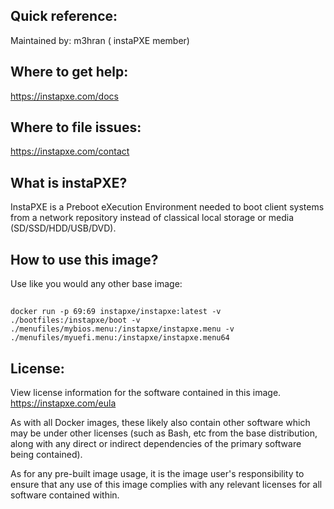 ## Quick reference:

Maintained by: m3hran ( instaPXE member)

## Where to get help: 
https://instapxe.com/docs

## Where to file issues: 
https://instapxe.com/contact

## What is instaPXE? 
InstaPXE is a Preboot eXecution Environment needed to boot client systems from a network repository instead of classical local storage or media (SD/SSD/HDD/USB/DVD).

## How to use this image? 
Use like you would any other base image:

##

    docker run -p 69:69 instapxe/instapxe:latest -v ./bootfiles:/instapxe/boot -v ./menufiles/mybios.menu:/instapxe/instapxe.menu -v ./menufiles/myuefi.menu:/instapxe/instapxe.menu64

## License: 
View license information for the software contained in this image. https://instapxe.com/eula

As with all Docker images, these likely also contain other software which may be under other licenses (such as Bash, etc from the base distribution, along with any direct or indirect dependencies of the primary software being contained).

As for any pre-built image usage, it is the image user's responsibility to ensure that any use of this image complies with any relevant licenses for all software contained within.
